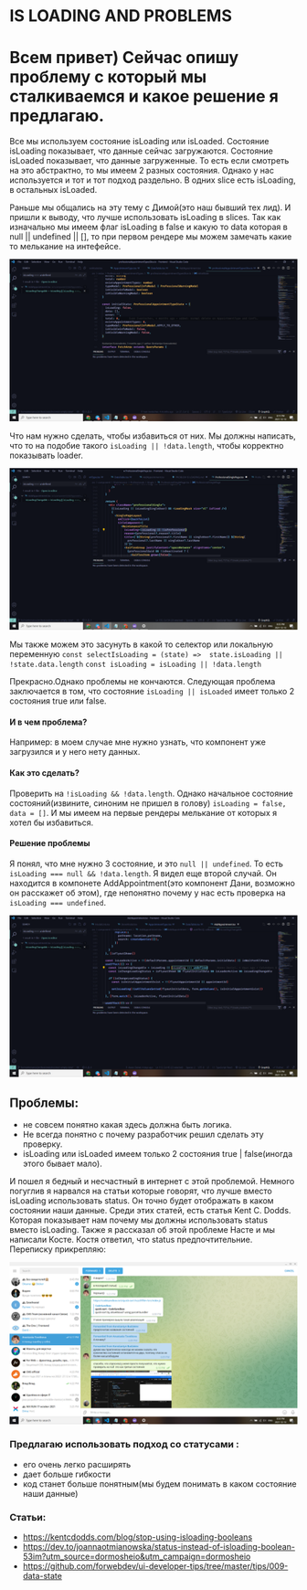 # IS LOADING AND PROBLEMS
# Всем привет) Сейчас опишу проблему с который мы сталкиваемся и какое решение я предлагаю.
 
Все мы используем состояние isLoading или isLoaded. 
Состояние isLoading показывает, что данные сейчас загружаются. 
Состояние isLoaded показывает, что данные загруженные.
То есть если смотреть на это абстрактно, то мы имеем 2 разных состояния. 
Однако у нас используется и тот и тот подход раздельно. 
В одних slice есть isLoading, в остальных isLoaded. 

Раньше мы общалиcь на эту тему с Димой(это наш бывший тех лид). И пришли к выводу, что лучше использовать 
isLoading в slices.
Так как изначально мы имеем флаг isLoading в false и какую то data которая в null || undefined || [], то при первом рендере мы можем замечать какие то мелькание на интефейсе.

![alt text](https://github.com/LaughingThroll/IS-LOADING-and-PROBLEM/blob/main/InitialState.png)

Что нам нужно сделать, чтобы избавиться от них. Мы должны написать,
что то на подобие такого `isLoading || !data.length`, чтобы корректно показывать loader. 

![alt text](https://github.com/LaughingThroll/IS-LOADING-and-PROBLEM/blob/main/isLoading.png)

Мы также можем это засунуть в какой то селектор или локальную переменную 
`const selectIsLoading = (state) =>  state.isLoading || !state.data.length` 
`const isLoading = isLoading || !data.length`  

Прекрасно.Однако проблемы не кончаются. 
Следующая проблема заключается в том, что состояние `isLoading || isLoaded` имеет только 2 состояния true или false. 

#### И в чем проблема? 
Например: в моем случае мне нужно узнать, 
что компонент уже загрузился и у него нету данных. 

#### Как это сделать?
Проверить на `!isLoading && !data.length`. Однако начальное состояние состояний(извините, синоним не пришел в голову) `isLoading = false, data = []`. И мы имеем на первые рендеры мелькание от которых я хотел бы избавиться. 

#### Решение проблемы 
Я понял, что мне нужно 3 состояние, и это `null || undefined`. То есть `isLoading === null && !data.length`.
Я видел еще второй случай. 
Он находится в компонете AddAppointment(это компонент Дани, возможно он расскажет об этом), 
где непонятно почему у нас есть проверка на `isLoading === undefined`. 

![alt text](https://github.com/LaughingThroll/IS-LOADING-AND-PROBLEM/blob/main/AddAppointment.png)


## Проблемы: 
 - не совсем понятно какая здесь должна быть логика.
 - Не всегда понятно с почему разработчик решил сделать эту проверку.   
 - isLoading или isLoaded имеем только 2 состояния true | false(иногда этого бывает мало).

И пошел я бедный и несчастный в интернет с этой проблемой. 
Немного погуглив я нарвался на статьи которые говорят, 
что лучше вместо isLoading использовать status. 
Он точно будет отображать в каком состоянии наши данные.
Среди этих статей, есть статья Kent C. Dodds. 
Которая показывает нам почему мы должны использовать status вместо isLoading.
Также я рассказал об этой проблеме Насте и мы написали Косте. Костя ответил, что status предпочтительние.
Переписку прикрепляю:

![alt text](https://github.com/LaughingThroll/IS-LOADING-AND-PROBLEM/blob/main/chat.png)

### Предлагаю использовать подход со статусами : 
 - его очень легко расширять 
 - дает больше гибкости 
 - код станет больше понятным(мы будем понимать в каком состояние наши данные)   

### Статьи: 
 * https://kentcdodds.com/blog/stop-using-isloading-booleans
 * https://dev.to/joannaotmianowska/status-instead-of-isloading-boolean-53im?utm_source=dormosheio&utm_campaign=dormosheio
 * https://github.com/forwebdev/ui-developer-tips/tree/master/tips/009-data-state
